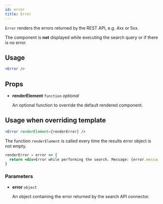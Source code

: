 ```yaml
---
id: error
title: Error
---
```


`Error` renders the errors returned by the REST API, e.g. 4xx or 5xx.

The component is **not** displayed while executing the search query or if there is no error.

## Usage

```jsx
<Error />
```

## Props

* **renderElement** `function` *optional*

  An optional function to override the default rendered component.

## Usage when overriding template

```jsx
<Error renderElement={renderError} />
```

The function `renderElement` is called every time the results error object is not empty.

```jsx
renderError = error => {
  return <div>Error while performing the search. Message: {error.message}</div>;
}
```

### Parameters

* **error** `object`

  An object containing the error returned by the search API connector.
